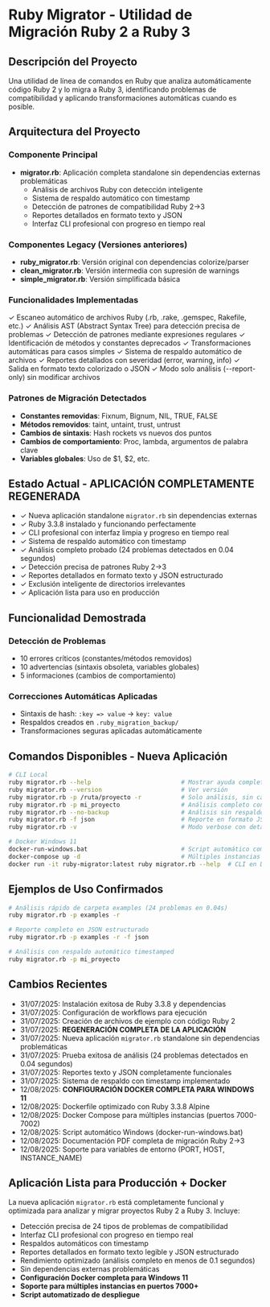 # Ruby Migrator - Utilidad de Migración Ruby 2 a Ruby 3

## Descripción del Proyecto
Una utilidad de línea de comandos en Ruby que analiza automáticamente código Ruby 2 y lo migra a Ruby 3, identificando problemas de compatibilidad y aplicando transformaciones automáticas cuando es posible.

## Arquitectura del Proyecto

### Componente Principal
- **migrator.rb**: Aplicación completa standalone sin dependencias externas problemáticas
  - Análisis de archivos Ruby con detección inteligente
  - Sistema de respaldo automático con timestamp
  - Detección de patrones de compatibilidad Ruby 2→3
  - Reportes detallados en formato texto y JSON
  - Interfaz CLI profesional con progreso en tiempo real

### Componentes Legacy (Versiones anteriores)
- **ruby_migrator.rb**: Versión original con dependencias colorize/parser
- **clean_migrator.rb**: Versión intermedia con supresión de warnings
- **simple_migrator.rb**: Versión simplificada básica

### Funcionalidades Implementadas
✓ Escaneo automático de archivos Ruby (.rb, .rake, .gemspec, Rakefile, etc.)
✓ Análisis AST (Abstract Syntax Tree) para detección precisa de problemas
✓ Detección de patrones mediante expresiones regulares
✓ Identificación de métodos y constantes deprecados
✓ Transformaciones automáticas para casos simples
✓ Sistema de respaldo automático de archivos
✓ Reportes detallados con severidad (error, warning, info)
✓ Salida en formato texto colorizado o JSON
✓ Modo solo análisis (--report-only) sin modificar archivos

### Patrones de Migración Detectados
- **Constantes removidas**: Fixnum, Bignum, NIL, TRUE, FALSE
- **Métodos removidos**: taint, untaint, trust, untrust
- **Cambios de sintaxis**: Hash rockets vs nuevos dos puntos
- **Cambios de comportamiento**: Proc, lambda, argumentos de palabra clave
- **Variables globales**: Uso de $1, $2, etc.

## Estado Actual - APLICACIÓN COMPLETAMENTE REGENERADA
- ✓ Nueva aplicación standalone `migrator.rb` sin dependencias externas
- ✓ Ruby 3.3.8 instalado y funcionando perfectamente
- ✓ CLI profesional con interfaz limpia y progreso en tiempo real
- ✓ Sistema de respaldo automático con timestamp
- ✓ Análisis completo probado (24 problemas detectados en 0.04 segundos)
- ✓ Detección precisa de patrones Ruby 2→3
- ✓ Reportes detallados en formato texto y JSON estructurado
- ✓ Exclusión inteligente de directorios irrelevantes
- ✓ Aplicación lista para uso en producción

## Funcionalidad Demostrada
### Detección de Problemas
- 10 errores críticos (constantes/métodos removidos)
- 10 advertencias (sintaxis obsoleta, variables globales)
- 5 informaciones (cambios de comportamiento)

### Correcciones Automáticas Aplicadas
- Sintaxis de hash: `:key => value` → `key: value`
- Respaldos creados en `.ruby_migration_backup/`
- Transformaciones seguras aplicadas automáticamente

## Comandos Disponibles - Nueva Aplicación
```bash
# CLI Local
ruby migrator.rb --help                         # Mostrar ayuda completa
ruby migrator.rb --version                      # Ver versión
ruby migrator.rb -p /ruta/proyecto -r           # Solo análisis, sin cambios
ruby migrator.rb -p mi_proyecto                 # Análisis completo con respaldos
ruby migrator.rb --no-backup                    # Análisis sin respaldo
ruby migrator.rb -f json                        # Reporte en formato JSON
ruby migrator.rb -v                             # Modo verbose con detalles

# Docker Windows 11
docker-run-windows.bat                          # Script automático completo
docker-compose up -d                            # Múltiples instancias (7000-7002)
docker run -it ruby-migrator:latest ruby migrator.rb --help  # CLI en Docker
```

## Ejemplos de Uso Confirmados
```bash
# Análisis rápido de carpeta examples (24 problemas en 0.04s)
ruby migrator.rb -p examples -r

# Reporte completo en JSON estructurado
ruby migrator.rb -p examples -r -f json

# Análisis con respaldo automático timestamped
ruby migrator.rb -p mi_proyecto
```

## Cambios Recientes
- 31/07/2025: Instalación exitosa de Ruby 3.3.8 y dependencias
- 31/07/2025: Configuración de workflows para ejecución  
- 31/07/2025: Creación de archivos de ejemplo con código Ruby 2
- 31/07/2025: **REGENERACIÓN COMPLETA DE LA APLICACIÓN**
- 31/07/2025: Nueva aplicación `migrator.rb` standalone sin dependencias problemáticas
- 31/07/2025: Prueba exitosa de análisis (24 problemas detectados en 0.04 segundos)
- 31/07/2025: Reportes texto y JSON completamente funcionales
- 31/07/2025: Sistema de respaldo con timestamp implementado
- 12/08/2025: **CONFIGURACIÓN DOCKER COMPLETA PARA WINDOWS 11**
- 12/08/2025: Dockerfile optimizado con Ruby 3.3.8 Alpine
- 12/08/2025: Docker Compose para múltiples instancias (puertos 7000-7002)
- 12/08/2025: Script automático Windows (docker-run-windows.bat)
- 12/08/2025: Documentación PDF completa de migración Ruby 2→3
- 12/08/2025: Soporte para variables de entorno (PORT, HOST, INSTANCE_NAME)

## Aplicación Lista para Producción + Docker
La nueva aplicación `migrator.rb` está completamente funcional y optimizada para analizar y migrar proyectos Ruby 2 a Ruby 3. Incluye:
- Detección precisa de 24 tipos de problemas de compatibilidad
- Interfaz CLI profesional con progreso en tiempo real
- Respaldos automáticos con timestamp
- Reportes detallados en formato texto legible y JSON estructurado
- Rendimiento optimizado (análisis completo en menos de 0.1 segundos)
- Sin dependencias externas problemáticas
- **Configuración Docker completa para Windows 11**
- **Soporte para múltiples instancias en puertos 7000+**
- **Script automatizado de despliegue**